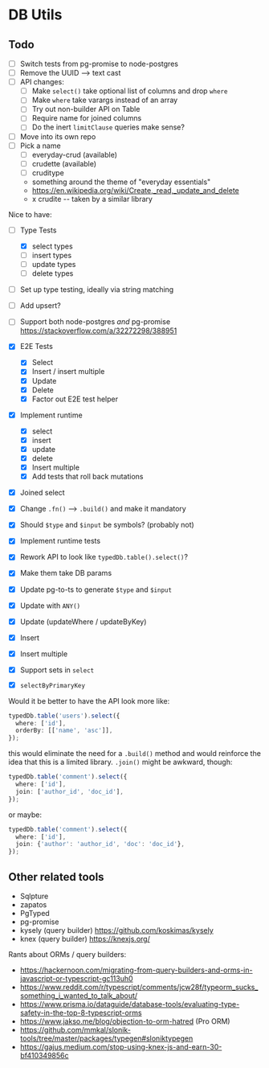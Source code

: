 # DB Utils

## Todo

- [ ] Switch tests from pg-promise to node-postgres
- [ ] Remove the UUID --> text cast
- [ ] API changes:
  - [ ] Make `select()` take optional list of columns and drop `where`
  - [ ] Make `where` take varargs instead of an array
  - [ ] Try out non-builder API on Table
  - [ ] Require name for joined columns
  - [ ] Do the inert `limitClause` queries make sense?
- [ ] Move into its own repo
- [ ] Pick a name
  - [ ] everyday-crud (available)
  - [ ] crudette (available)
  - [ ] cruditype
  - something around the theme of "everyday essentials"
  - https://en.wikipedia.org/wiki/Create,_read,_update_and_delete
  - x crudite -- taken by a similar library

Nice to have:

- [ ] Type Tests
  - [x] select types
  - [ ] insert types
  - [ ] update types
  - [ ] delete types
- [ ] Set up type testing, ideally via string matching
- [ ] Add upsert?
- [ ] Support both node-postgres _and_ pg-promise
      https://stackoverflow.com/a/32272298/388951

- [x] E2E Tests
  - [x] Select
  - [x] Insert / insert multiple
  - [x] Update
  - [x] Delete
  - [x] Factor out E2E test helper
- [x] Implement runtime
  - [x] select
  - [x] insert
  - [x] update
  - [x] delete
  - [x] Insert multiple
  - [x] Add tests that roll back mutations
- [x] Joined select
- [x] Change `.fn()` --> `.build()` and make it mandatory
- [x] Should `$type` and `$input` be symbols? (probably not)
- [x] Implement runtime tests
- [x] Rework API to look like `typedDb.table().select()`?
- [x] Make them take DB params
- [x] Update pg-to-ts to generate `$type` and `$input`
- [x] Update with `ANY()`
- [x] Update (updateWhere / updateByKey)
- [x] Insert
- [x] Insert multiple
- [x] Support sets in `select`
- [x] `selectByPrimaryKey`

Would it be better to have the API look more like:

```ts
typedDb.table('users').select({
  where: ['id'],
  orderBy: [['name', 'asc']],
});
```

this would eliminate the need for a `.build()` method and would
reinforce the idea that this is a limited library. `.join()` might
be awkward, though:

```ts
typedDb.table('comment').select({
  where: ['id'],
  join: ['author_id', 'doc_id'],
});
```

or maybe:

```ts
typedDb.table('comment').select({
  where: ['id'],
  join: {'author': 'author_id', 'doc': 'doc_id'},
});
```

## Other related tools

- Sqlpture
- zapatos
- PgTyped
- pg-promise
- kysely (query builder) <https://github.com/koskimas/kysely>
- knex (query builder) <https://knexjs.org/>

Rants about ORMs / query builders:
- <https://hackernoon.com/migrating-from-query-builders-and-orms-in-javascript-or-typescript-gc113uh0>
- https://www.reddit.com/r/typescript/comments/jcw28f/typeorm_sucks_something_i_wanted_to_talk_about/
- https://www.prisma.io/dataguide/database-tools/evaluating-type-safety-in-the-top-8-typescript-orms
- <https://www.jakso.me/blog/objection-to-orm-hatred> (Pro ORM)
- <https://github.com/mmkal/slonik-tools/tree/master/packages/typegen#sloniktypegen>
- <https://gajus.medium.com/stop-using-knex-js-and-earn-30-bf410349856c>
